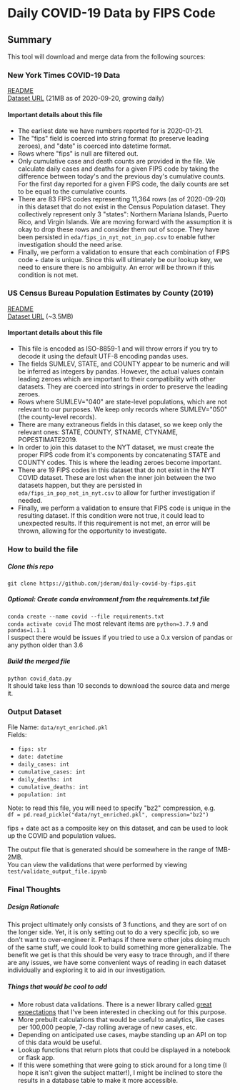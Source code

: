 # Daily COVID-19 Data by FIPS Code

## Summary
This tool will download and merge data from the following sources:
### New York Times COVID-19 Data
[README](https://github.com/nytimes/covid-19-data/blob/master/README.md)  
[Dataset URL](https://raw.githubusercontent.com/nytimes/covid-19-data/master/us-counties.csv) (21MB as of 2020-09-20, growing daily)
#### Important details about this file
* The earliest date we have numbers reported for is 2020-01-21.
* The "fips" field is coerced into string format (to preserve leading zeroes), and "date" is coerced into datetime format.
* Rows where "fips" is null are filtered out.
* Only cumulative case and death counts are provided in the file. We calculate daily cases and deaths for a given FIPS code by taking the difference between today's and the previous day's cumulative counts. For the first day reported for a given FIPS code, the daily counts are set to be equal to the cumulative counts.
* There are 83 FIPS codes representing 11,364 rows (as of 2020-09-20) in this dataset that do not exist in the Census Population dataset.
They collectively represent only 3 "states": Northern Mariana Islands, Puerto Rico, and Virgin Islands.
We are moving forward with the assumption it is okay to drop these rows and consider them out of scope.
They have been persisted in `eda/fips_in_nyt_not_in_pop.csv` to enable futher investigation should the need arise.
* Finally, we perform a validation to ensure that each combination of FIPS code + date is unique. Since this will ultimately be our lookup key, we need to ensure there is no ambiguity. An error will be thrown if this condition is not met.

### US Census Bureau Population Estimates by County (2019)
[README](https://www2.census.gov/programs-surveys/popest/technical-documentation/file-layouts/2010-2019/co-est2019-alldata.pdf)  
[Dataset URL](https://www2.census.gov/programs-surveys/popest/datasets/2010-2019/counties/totals/co-est2019-alldata.csv) (~3.5MB)
#### Important details about this file
* This file is encoded as ISO-8859-1 and will throw errors if you try to decode it using the default UTF-8 encoding pandas uses.
* The fields SUMLEV, STATE, and COUNTY appear to be numeric and will be inferred as integers by pandas. However, the actual values contain leading zeroes which are important to their compatibility with other datasets. They are coerced into strings in order to preserve the leading zeroes.
* Rows where SUMLEV="040" are state-level populations, which are not relevant to our purposes. We keep only records where SUMLEV="050" (the county-level records).
* There are many extraneous fields in this dataset, so we keep only the relevant ones: STATE, COUNTY, STNAME, CTYNAME, POPESTIMATE2019.
* In order to join this dataset to the NYT dataset, we must create the proper FIPS code from it's components by concatenating STATE and COUNTY codes. This is where the leading zeroes become important.
* There are 19 FIPS codes in this dataset that do not exist in the NYT COVID dataset. These are lost when the inner join between the two datasets happen, but they are persisted in `eda/fips_in_pop_not_in_nyt.csv` to allow for further investigation if needed.
* Finally, we perform a validation to ensure that FIPS code is unique in the resulting dataset. If this condition were not true, it could lead to unexpected results. If this requirement is not met, an error will be thrown, allowing for the opportunity to investigate.

### How to build the file

##### Clone this repo
`git clone https://github.com/jderam/daily-covid-by-fips.git`

##### Optional: Create conda environment from the requirements.txt file  
`conda create --name covid --file requirements.txt`  
`conda activate covid`
The most relevant items are `python=3.7.9` and `pandas=1.1.1`  
I suspect there would be issues if you tried to use a 0.x version of pandas or any python older than 3.6

##### Build the merged file
`python covid_data.py`  
It should take less than 10 seconds to download the source data and merge it.


### Output Dataset
File Name: `data/nyt_enriched.pkl`  
Fields:
* `fips: str`
* `date: datetime`
* `daily_cases: int`
* `cumulative_cases: int`
* `daily_deaths: int`
* `cumulative_deaths: int`
* `population: int`  

Note: to read this file, you will need to specify "bz2" compression, e.g.  
`df = pd.read_pickle("data/nyt_enriched.pkl", compression="bz2")`

fips + date act as a composite key on this dataset, and can be used to look up the COVID and population values.  

The output file that is generated should be somewhere in the range of 1MB-2MB.  
You can view the validations that were performed by viewing `test/validate_output_file.ipynb`

### Final Thoughts
##### Design Rationale
This project ultimately only consists of 3 functions, and they are sort of on the longer side. 
Yet, it is only setting out to do a very specific job, so we don't want to over-engineer it. 
Perhaps if there were other jobs doing much of the same stuff, we could look to build something more generalizable. 
The benefit we get is that this should be very easy to trace through, and if there are any issues, we have some convenient ways of reading in each dataset individually and exploring it to aid in our investigation.

##### Things that would be cool to add
* More robust data validations. There is a newer library called [great expectations](https://greatexpectations.io/) that I've been interested in checking out for this purpose.
* More prebuilt calculations that would be useful to analytics, like cases per 100,000 people, 7-day rolling average of new cases, etc.
* Depending on anticipated use cases, maybe standing up an API on top of this data would be useful.
* Lookup functions that return plots that could be displayed in a notebook or flask app.
* If this were something that were going to stick around for a long time (I hope it isn't given the subject matter!), I might be inclined to store the results in a database table to make it more accessible.
